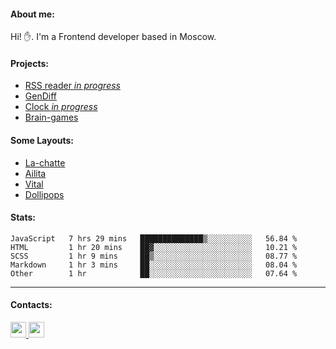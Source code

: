 #### About me:
Hi! ✋.
I'm a Frontend developer based in Moscow.

#### Projects:
- [RSS reader *in progress*](https://github.com/GKoil/frontend-project-lvl3)
- [GenDiff](https://github.com/GKoil/GenDiff)
- [Clock *in progress*](https://github.com/GKoil/clock)
- [Brain-games](https://github.com/GKoil/Brain-games)

#### Some Layouts: 
- [La-chatte](https://gkoil.github.io/la_chatte/)
- [Ailita](https://itconstruct.ru/portfolio/cases/ailita.php)
- [Vital](https://itconstruct.ru/portfolio/cases/vital.php)
- [Dollipops](https://itconstruct.ru/portfolio/cases/dollipops.php)

#### Stats:
<!--START_SECTION:waka-->
```text
JavaScript   7 hrs 29 mins   ██████████████▒░░░░░░░░░░   56.84 % 
HTML         1 hr 20 mins    ██▓░░░░░░░░░░░░░░░░░░░░░░   10.21 % 
SCSS         1 hr 9 mins     ██▒░░░░░░░░░░░░░░░░░░░░░░   08.77 % 
Markdown     1 hr 3 mins     ██░░░░░░░░░░░░░░░░░░░░░░░   08.04 % 
Other        1 hr            ██░░░░░░░░░░░░░░░░░░░░░░░   07.64 % 
```
<!--END_SECTION:waka-->
---
#### Contacts:
<a target='_blank' title='LinkedIn' href="https://www.linkedin.com/in/gkoil/">
  <img width="25" src="https://raw.githubusercontent.com/gist/GKoil/eacf7d0187f6663b7d17838bdd553db8/raw/b591c5f11ee4b5c9dfcdfbead55877d8eba0b5ba/linkedin.svg">
</a>
<a target='_blank' title='Telegram' href="https://t.me/gkoil">
  <img width="25" src="https://raw.githubusercontent.com/gist/GKoil/f3726ebcbfab7828cc70fa4cfe784721/raw/9f900a78a7d9d98707af08ecd006656520ecb19c/telegram.svg">
</a>
